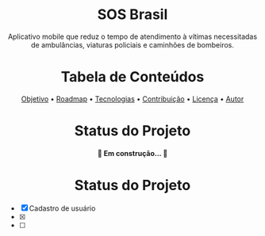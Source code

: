 <h1 align="center">SOS Brasil</h1>

<p align="center">Aplicativo mobile que reduz o tempo de atendimento à vítimas necessitadas de ambulâncias, viaturas policiais e caminhões de bombeiros.</p>

<h1 align="center">Tabela de Conteúdos</h1>

<p align="center">
 <a href="#objetivo">Objetivo</a> •
 <a href="#roadmap">Roadmap</a> • 
 <a href="#tecnologias">Tecnologias</a> • 
 <a href="#contribuicao">Contribuição</a> • 
 <a href="#licenc-a">Licença</a> • 
 <a href="#autor">Autor</a>
</p>

<h1 align="center">Status do Projeto</h1>

<h4 align="center"> 
	🚧 Em construção...  🚧
</h4>

<h1 align="center">Status do Projeto</h1>

- [x] Cadastro de usuário
- [x] 
- [ ] 

